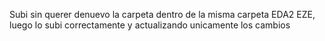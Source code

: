 Subi sin querer denuevo la carpeta dentro de la misma carpeta EDA2 EZE, luego lo subi correctamente y actualizando unicamente los cambios
